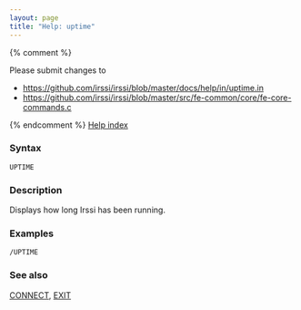 ```yaml
---
layout: page
title: "Help: uptime"
---
```


{% comment %}

Please submit changes to
- https://github.com/irssi/irssi/blob/master/docs/help/in/uptime.in
- https://github.com/irssi/irssi/blob/master/src/fe-common/core/fe-core-commands.c


{% endcomment %}
[Help index](/documentation/help)

### Syntax ###

<div class="highlight irssisyntax"><pre style="\-\-cmdlen:-2ch"><code><span class="synB">UPTIME</span></code></pre></div>



### Description ###

Displays how long Irssi has been running.

### Examples ###

    /UPTIME

### See also ###
[CONNECT](/documentation/help/connect), [EXIT](/documentation/help/exit)

